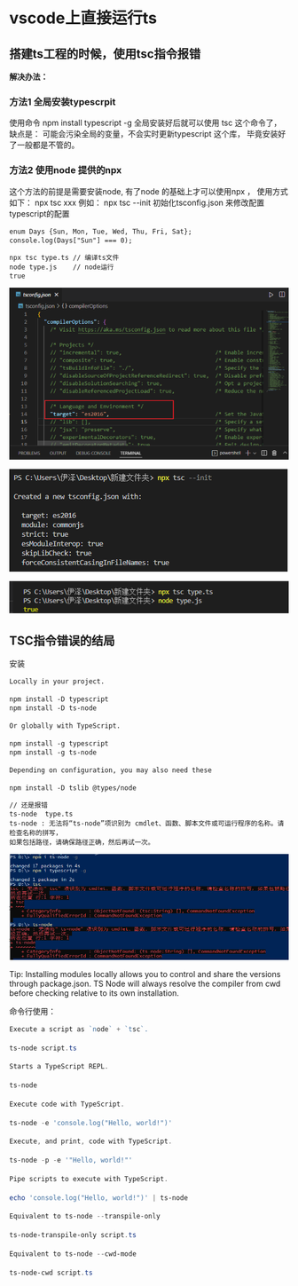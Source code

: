 # vscode上直接运行ts

## 搭建ts工程的时候，使用tsc指令报错

**解决办法：**

### 方法1 全局安装typescrpit

使用命令 npm install typescript -g 全局安装好后就可以使用 tsc 这个命令了，缺点是： 可能会污染全局的变量，不会实时更新typescript 这个库， 毕竟安装好了一般都是不管的。

### 方法2 使用node 提供的npx

这个方法的前提是需要安装node, 有了node 的基础上才可以使用npx ， 使用方式 如下： npx tsc xxx 例如： npx tsc --init 初始化tsconfig.json 来修改配置typescript的配置

```JS
enum Days {Sun, Mon, Tue, Wed, Thu, Fri, Sat};
console.log(Days["Sun"] === 0);
```

```JS
npx tsc type.ts // 编译ts文件
node type.js	// node运行
true
```

![1652233394491](image/1652233394491.png)

![1652233630328](image/1652233630328.png)

![1652233404548](image/1652233404548.png)

## TSC指令错误的结局

安装

```JS
Locally in your project.

npm install -D typescript
npm install -D ts-node

Or globally with TypeScript.

npm install -g typescript
npm install -g ts-node

Depending on configuration, you may also need these

npm install -D tslib @types/node
```

```
// 还是报错
ts-node  type.ts
ts-node : 无法将“ts-node”项识别为 cmdlet、函数、脚本文件或可运行程序的名称。请检查名称的拼写，
如果包括路径，请确保路径正确，然后再试一次。
```

![1652235976943](image/1652235976943.png)

Tip: Installing modules locally allows you to control and share the versions through package.json. TS Node will always resolve the compiler from cwd before checking relative to its own installation.

命令行使用：
```powershell
Execute a script as `node` + `tsc`.

ts-node script.ts

Starts a TypeScript REPL.

ts-node

Execute code with TypeScript.

ts-node -e 'console.log("Hello, world!")'

Execute, and print, code with TypeScript.

ts-node -p -e '"Hello, world!"'

Pipe scripts to execute with TypeScript.

echo 'console.log("Hello, world!")' | ts-node

Equivalent to ts-node --transpile-only

ts-node-transpile-only script.ts

Equivalent to ts-node --cwd-mode

ts-node-cwd script.ts
```




